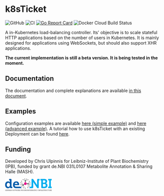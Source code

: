 # k8sTicket
![GitHub](https://img.shields.io/github/license/ipb-halle/k8sticket)
![CI](https://github.com/ipb-halle/k8sTicket/workflows/CI/badge.svg)
[![Go Report Card](https://goreportcard.com/badge/github.com/ipb-halle/k8sTicket)](https://goreportcard.com/report/github.com/ipb-halle/k8sTicket)
![Docker Cloud Build Status](https://img.shields.io/docker/cloud/build/ipbhalle/k8sticket)



A in-Kubernetes load-balancing controller. Its' objective is to scale stateful HTTP applications based on the number of users in Kubernetes. It is mainly designed for applications using WebSockets, but should also support XHR applications.  

**The current implementation is still a beta version. It is being tested in the moment.**

## Documentation
The documentation and complete explanations are available [in this document](docs/Documentation.md).

## Examples
Configuration examples are available [here (simple example)](examples/simple_example) and [here (advanced example)](examples/advanced_example). A tutorial how to use k8sTicket with an existing Deployment can be found [here](docs/HowTo.md).

## Funding
Developed by Chris Ulpinnis for Leibniz-Institute of Plant Biochemistry (IPB), funded by grant de.NBI 031L0107 Metabolite Annotation & Sharing Halle (MASH).

<img src="https://raw.githubusercontent.com/ipb-halle/k8sTicket/master/docs/denbi-logo-color.svg?sanitize=true" width="30%">
